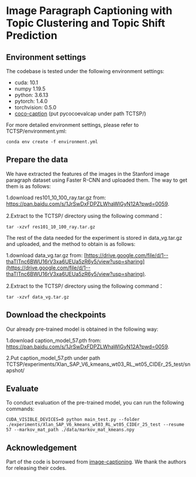 # Image Paragraph Captioning with Topic Clustering and Topic Shift Prediction

## Environment settings
The codebase is tested under the following environment settings:
- cuda: 10.1
- numpy 1.19.5
- python: 3.6.13
- pytorch: 1.4.0
- torchvision: 0.5.0
- [coco-caption](https://github.com/ruotianluo/coco-caption) (put pycocoevalcap under path TCTSP/)

For more detailed environment settings, please refer to TCTSP/environment.yml:
```shell
conda env create -f environment.yml
```

## Prepare the data
We have extracted the features of the images in the Stanford image paragraph dataset using Faster R-CNN and uploaded them. 
The way to get them is as follows:

1.download res101_10_100_ray.tar.gz from: https://pan.baidu.com/s/1JrSwDxFDPZLWhaWlGyN12A?pwd=0059.

2.Extract to the TCTSP/ directory using the following command：
```shell
tar -xzvf res101_10_100_ray.tar.gz
```

The rest of the data needed for the experiment is stored in data_vg.tar.gz and uploaded, and the method to obtain is as follows:

1.download data_vg.tar.gz from: [https://drive.google.com/file/d/1--thaTlTnc6BWU16rV3xa6UEUa5zR6y5/view?usp=sharing](https://drive.google.com/file/d/1--thaTlTnc6BWU16rV3xa6UEUa5zR6y5/view?usp=sharing).

2.Extract to the TCTSP/ directory using the following command：
```shell
tar -xzvf data_vg.tar.gz
```

## Download the checkpoints

Our already pre-trained model is obtained in the following way:

1.download caption_model_57.pth from: https://pan.baidu.com/s/1JrSwDxFDPZLWhaWlGyN12A?pwd=0059.

2.Put caption_model_57.pth under path TCTSP/experiments/Xlan_SAP_V6_kmeans_wt03_RL_wt05_CIDEr_25_test/snapshot/

## Evaluate
To conduct evaluation of the pre-trained model, you can run the following commands:
```shell
CUDA_VISIBLE_DEVICES=0 python main_test.py --folder ./experiments/Xlan_SAP_V6_kmeans_wt03_RL_wt05_CIDEr_25_test --resume 57 --markov_mat_path ./data/markov_mat_kmeans.npy
```

## Acknowledgement

Part of the code is borrowed from [image-captioning](https://github.com/JDAI-CV/image-captioning). We thank the authors for releasing their codes.
